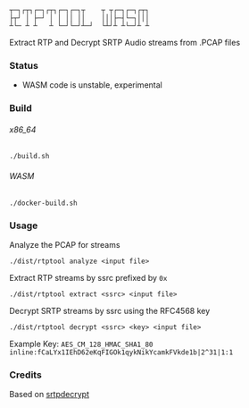 ```
┬─┐┌┬┐┌─┐┌┬┐┌─┐┌─┐┬    ┬ ┬┌─┐┌─┐┌┬┐
├┬┘ │ ├─┘ │ │ ││ ││    │││├─┤└─┐│││
┴└─ ┴ ┴   ┴ └─┘└─┘┴─┘  └┴┘┴ ┴└─┘┴ ┴
```

Extract RTP and Decrypt SRTP Audio streams from .PCAP files

### Status
* WASM code is unstable, experimental

### Build
###### x86_64
`./build.sh` 

###### WASM
`./docker-build.sh`

### Usage
Analyze the PCAP for streams
```
./dist/rtptool analyze <input file>
```

Extract RTP streams by ssrc prefixed by `0x`
```
./dist/rtptool extract <ssrc> <input file>
```

Decrypt SRTP streams by ssrc using the RFC4568 key

```
./dist/rtptool decrypt <ssrc> <key> <input file>
```
Example Key: `AES_CM_128_HMAC_SHA1_80 inline:fCaLYx1IEhD62eKqFIGOk1qykNikYcamkFVkde1b|2^31|1:1`


### Credits
Based on [srtpdecrypt](jacquy@posteo.de)
